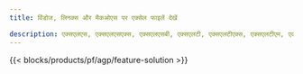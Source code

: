 ```yaml
---
title: विंडोज, लिनक्स और मैकओएस पर एक्सेल फाइलें देखें 

description: एक्सएलएस, एक्सएलएसएक्स, एक्सएलएसबी, एक्सएलटी, एक्सएलटीएक्स, एक्सएलटीएम, एक्सएलएसएम और ओडीएस फाइलों को देखने के लिए मुफ्त ऐप और एपीआई
---
```

{{< blocks/products/pf/agp/feature-solution >}} 

